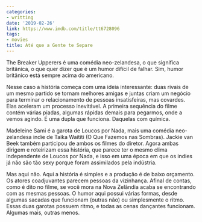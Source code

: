 ```yaml
---
categories:
- writting
date: '2019-02-26'
link: https://www.imdb.com/title/tt6728096
tags:
- movies
title: Até que a Gente te Separe
---
```


The Breaker Upperers é uma comédia neo-zelandesa, o que significa britânica, o que quer dizer que é um humor difícil de falhar. Sim, humor britânico está sempre acima do americano.

Nesse caso a história começa com uma ideia interessante: duas rivais de um mesmo partido se tornam melhores amigas e juntas criam um negócio para terminar o relacionamento de pessoas insatisfeiras, mas covardes. Elas aceleram um processo inevitável. A primeira sequência do filme contém várias piadas, algumas rápidas demais para pegarmos, onde a vemos agindo. É uma dupla que funciona. Daquelas com química.

Madeleine Sami é a garota de Loucos por Nada, mais uma comédia neo-zelandesa indie de Taika Waititi (O Que Fazemos nas Sombras). Jackie van Beek também participou de ambos os filmes do diretor. Agora ambas dirigem e roteirizam essa história, que parece ter o mesmo clima independente de Loucos por Nada, e isso em uma época em que os indies já não são tão sexy porque foram assimilados pela indústria.

Mas aqui não. Aqui a história é simples e a produção é de baixo orçamento. Os atores coadjuvantes parecem pessoas da vizinhança. Afinal de contas, como é dito no filme, se você mora na Nova Zelândia acaba se encontrando com as mesmas pessoas. O humor aqui possui várias formas, desde algumas sacadas que funcionam (outras não) ou simplesmente o ritmo. Essas duas garotas possuem ritmo, e todas as cenas dançantes funcionam. Algumas mais, outras menos.

